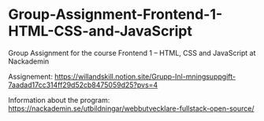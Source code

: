# Group-Assignment-Frontend-1-HTML-CSS-and-JavaScript
Group Assignment for the course Frontend 1 – HTML, CSS and JavaScript at Nackademin

Assignement: https://willandskill.notion.site/Grupp-Inl-mningsuppgift-7aadad17cc314ff29d52cb8475059d25?pvs=4

Information about the program: https://nackademin.se/utbildningar/webbutvecklare-fullstack-open-source/
